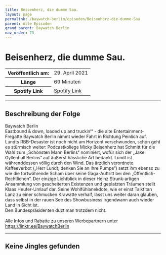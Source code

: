 ```yaml
---
title: Beisenherz, die dumme Sau.
layout: page
permalink: /baywatch-berlin/episoden/Beisenherz-die-dumme-Sau
parent: Alle Episoden
grand_parent: Baywatch Berlin
nav_order: 73
---
```


# Beisenherz, die dumme Sau.
<table class="resp-table dcf-table dcf-table-responsive dcf-table-bordered dcf-table-striped dcf-w-100%">
                    <tbody>
                        <tr>
                            <th scope="row">Veröffentlich am:</th>
                            <td data-label="Veröffentlich am:">29. April 2021</td>
                        </tr>
                        <tr>
                            <th scope="row">Länge </th>
                            <td data-label="Länge ">69 Minuten</td>
                        </tr><tr>
                                <th scope="row">Spotify Link</th>
                                <td data-label="Spotify Link"><a href="https://open.spotify.com/episode/5zRTF86H7T5j5E8x9QMrXq">Spotify Link</a></td>
                            </tr></tbody>
                </table>

***

## Beschreibung der Folge

<div>
Baywatch Berlin <br> Eastbound & down, loaded up and truckin‘“ - die alte Entertainment-Fregatte Baywatch Berlin nimmt wieder Fahrt in Richtung Peinlich auf. Lundts RBB-Desaster ist noch nicht am Horizont verschwunden, schon geht es stürmisch weiter: Podcastkollege Micky Beisenherz hat Schmitt für die Wahl zum „Schönsten Mann Berlins“ nominiert, wofür sich der „Jake Gyllenhall Berlins“ auf äußerst hässliche Art bedankt. Lundt ist währenddessen völlig durch den Wind. Das ärztlich verordnete Kaffeeverbot („Herr Lundt, denken Sie an Ihre Pumpe“) setzt ihm ebenso zu wie die fortwährende Scham über seine Gaga-Auftritt bei den „Öffentlich-Rechtlichen“. Der einzige Lichtblick in dieser Heinz Strunk-artigen Ansammlung von gescheiterten Existenzen und geplatzten Träumen stellt Klaas Heufer-Umlauf dar. Seine Wohlfühlanekdote, wie er einst Talktitan Lanz zu einer schmucken Krawatte verhalf, lässt uns weiter daran glauben, dass selbst in der rauen See des Showbusiness irgendwann auch wieder Land in Sicht ist.  <br> Den Bundespräsidenten duzt man trotzdem nicht. <br>  <br> Alle Infos und Rabatte zu unseren Werbepartnern unter <a href="https://linktr.ee/BaywatchBerlin">https://linktr.ee/BaywatchBerlin</a>  
</div>

***

## Keine Jingles gefunden